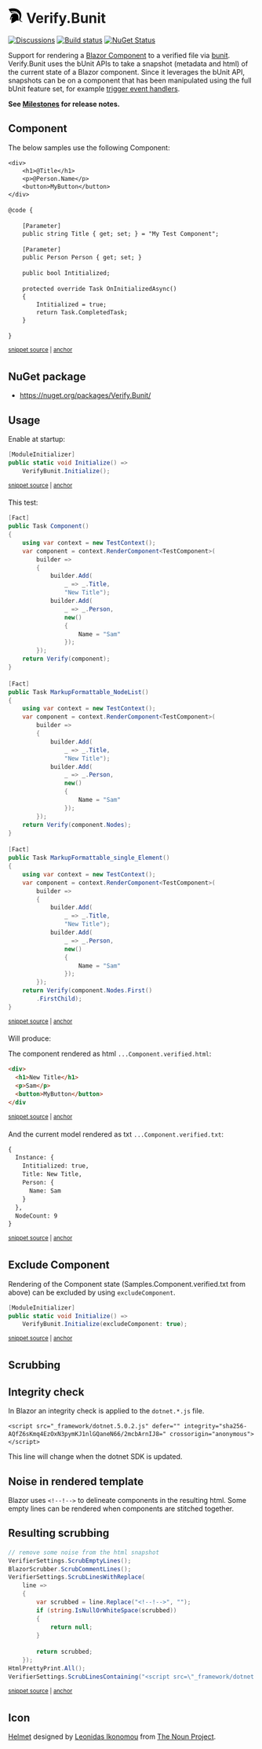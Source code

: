 <!--
GENERATED FILE - DO NOT EDIT
This file was generated by [MarkdownSnippets](https://github.com/SimonCropp/MarkdownSnippets).
Source File: /readme.source.md
To change this file edit the source file and then run MarkdownSnippets.
-->

# <img src="/src/icon.png" height="30px"> Verify.Bunit

[![Discussions](https://img.shields.io/badge/Verify-Discussions-yellow?svg=true&label=)](https://github.com/orgs/VerifyTests/discussions)
[![Build status](https://ci.appveyor.com/api/projects/status/spyere4ubpl1tca8?svg=true)](https://ci.appveyor.com/project/SimonCropp/Verify-Bunit)
[![NuGet Status](https://img.shields.io/nuget/v/Verify.Bunit.svg?label=Verify.Bunit)](https://www.nuget.org/packages/Verify.Bunit/)

Support for rendering a [Blazor Component](https://docs.microsoft.com/en-us/aspnet/core/blazor/#components) to a verified file via [bunit](https://bunit.egilhansen.com). Verify.Bunit uses the bUnit APIs to take a snapshot (metadata and html) of the current state of a Blazor component. Since it leverages the bUnit API, snapshots can be on a component that has been manipulated using the full bUnit feature set, for example [trigger event handlers](https://bunit.egilhansen.com/docs/interaction/trigger-event-handlers.html).

**See [Milestones](../../milestones?state=closed) for release notes.**

## Component

The below samples use the following Component:

<!-- snippet: BlazorApp/TestComponent.razor -->
<a id='snippet-BlazorApp/TestComponent.razor'></a>
```razor
<div>
    <h1>@Title</h1>
    <p>@Person.Name</p>
    <button>MyButton</button>
</div>

@code {

    [Parameter]
    public string Title { get; set; } = "My Test Component";

    [Parameter]
    public Person Person { get; set; }

    public bool Intitialized;

    protected override Task OnInitializedAsync()
    {
        Intitialized = true;
        return Task.CompletedTask;
    }

}
```
<sup><a href='/src/BlazorApp/TestComponent.razor#L1-L23' title='Snippet source file'>snippet source</a> | <a href='#snippet-BlazorApp/TestComponent.razor' title='Start of snippet'>anchor</a></sup>
<!-- endSnippet -->


## NuGet package

* https://nuget.org/packages/Verify.Bunit/


## Usage

Enable at startup:

<!-- snippet: BunitEnable -->
<a id='snippet-BunitEnable'></a>
```cs
[ModuleInitializer]
public static void Initialize() =>
    VerifyBunit.Initialize();
```
<sup><a href='/src/Tests/ModuleInitializer.cs#L3-L9' title='Snippet source file'>snippet source</a> | <a href='#snippet-BunitEnable' title='Start of snippet'>anchor</a></sup>
<!-- endSnippet -->

This test:

<!-- snippet: BunitComponentTest -->
<a id='snippet-BunitComponentTest'></a>
```cs
[Fact]
public Task Component()
{
    using var context = new TestContext();
    var component = context.RenderComponent<TestComponent>(
        builder =>
        {
            builder.Add(
                _ => _.Title,
                "New Title");
            builder.Add(
                _ => _.Person,
                new()
                {
                    Name = "Sam"
                });
        });
    return Verify(component);
}

[Fact]
public Task MarkupFormattable_NodeList()
{
    using var context = new TestContext();
    var component = context.RenderComponent<TestComponent>(
        builder =>
        {
            builder.Add(
                _ => _.Title,
                "New Title");
            builder.Add(
                _ => _.Person,
                new()
                {
                    Name = "Sam"
                });
        });
    return Verify(component.Nodes);
}

[Fact]
public Task MarkupFormattable_single_Element()
{
    using var context = new TestContext();
    var component = context.RenderComponent<TestComponent>(
        builder =>
        {
            builder.Add(
                _ => _.Title,
                "New Title");
            builder.Add(
                _ => _.Person,
                new()
                {
                    Name = "Sam"
                });
        });
    return Verify(component.Nodes.First()
        .FirstChild);
}
```
<sup><a href='/src/Tests/Samples.cs#L3-L66' title='Snippet source file'>snippet source</a> | <a href='#snippet-BunitComponentTest' title='Start of snippet'>anchor</a></sup>
<!-- endSnippet -->

Will produce:

The component rendered as html `...Component.verified.html`:

<!-- snippet: Tests/Samples.Component.verified.html -->
<a id='snippet-Tests/Samples.Component.verified.html'></a>
```html
<div>
  <h1>New Title</h1>
  <p>Sam</p>
  <button>MyButton</button>
</div
```
<sup><a href='/src/Tests/Samples.Component.verified.html#L1-L5' title='Snippet source file'>snippet source</a> | <a href='#snippet-Tests/Samples.Component.verified.html' title='Start of snippet'>anchor</a></sup>
<!-- endSnippet -->

And the current model rendered as txt `...Component.verified.txt`:

<!-- snippet: Tests/Samples.Component.verified.txt -->
<a id='snippet-Tests/Samples.Component.verified.txt'></a>
```txt
{
  Instance: {
    Intitialized: true,
    Title: New Title,
    Person: {
      Name: Sam
    }
  },
  NodeCount: 9
}
```
<sup><a href='/src/Tests/Samples.Component.verified.txt#L1-L10' title='Snippet source file'>snippet source</a> | <a href='#snippet-Tests/Samples.Component.verified.txt' title='Start of snippet'>anchor</a></sup>
<!-- endSnippet -->


## Exclude Component

Rendering of the Component state (Samples.Component.verified.txt from above) can be excluded by
using `excludeComponent`.

<!-- snippet: BunitEnableExcludeComponent -->
<a id='snippet-BunitEnableExcludeComponent'></a>
```cs
[ModuleInitializer]
public static void Initialize() =>
    VerifyBunit.Initialize(excludeComponent: true);
```
<sup><a href='/src/ExcludeComponentTests/ModuleInitializer.cs#L3-L9' title='Snippet source file'>snippet source</a> | <a href='#snippet-BunitEnableExcludeComponent' title='Start of snippet'>anchor</a></sup>
<!-- endSnippet -->


## Scrubbing


## Integrity check

In Blazor an integrity check is applied to the `dotnet.*.js` file.

```
<script src="_framework/dotnet.5.0.2.js" defer="" integrity="sha256-AQfZ6sKmq4EzOxN3pymKJ1nlGQaneN66/2mcbArnIJ8=" crossorigin="anonymous"></script>
```

This line will change when the dotnet SDK is updated.


## Noise in rendered template

Blazor uses `<!--!-->` to delineate components in the resulting html. Some empty lines can be rendered when components are stitched together.


## Resulting scrubbing

<!-- snippet: scrubbers -->
<a id='snippet-scrubbers'></a>
```cs
// remove some noise from the html snapshot
VerifierSettings.ScrubEmptyLines();
BlazorScrubber.ScrubCommentLines();
VerifierSettings.ScrubLinesWithReplace(
    line =>
    {
        var scrubbed = line.Replace("<!--!-->", "");
        if (string.IsNullOrWhiteSpace(scrubbed))
        {
            return null;
        }

        return scrubbed;
    });
HtmlPrettyPrint.All();
VerifierSettings.ScrubLinesContaining("<script src=\"_framework/dotnet.");
```
<sup><a href='/src/Tests/ModuleInitializer.cs#L14-L33' title='Snippet source file'>snippet source</a> | <a href='#snippet-scrubbers' title='Start of snippet'>anchor</a></sup>
<!-- endSnippet -->


## Icon

[Helmet](https://thenounproject.com/term/helmet/9554/) designed
by [Leonidas Ikonomou](https://thenounproject.com/alterego) from [The Noun Project](https://thenounproject.com).
